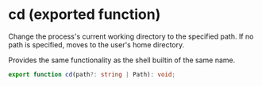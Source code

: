 <!-- INPUT:
/**
 * Change the process's current working directory to the specified path. If no
 * path is specified, moves to the user's home directory.
 *
 * Provides the same functionality as the shell builtin of the same name.
 */
export function cd(path?: string | Path): void;

-->
# cd (exported function)

Change the process's current working directory to the specified path. If no
path is specified, moves to the user's home directory.

Provides the same functionality as the shell builtin of the same name.

```ts
export function cd(path?: string | Path): void;
```

<!-- OUTPUT.frontmatter:
null
-->
<!-- OUTPUT.warnings:
[]
-->

